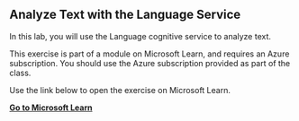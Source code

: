 ## Analyze Text with the Language Service

In this lab, you will use the Language cognitive service to analyze text.​

This exercise is part of a module on Microsoft Learn, and requires an Azure subscription. You should use the Azure subscription provided as part of the class.

Use the link below to open the exercise on Microsoft Learn.

**[Go to Microsoft Learn](https://docs.microsoft.com/learn/modules/analyze-text-with-text-analytics-service/3-exercise)**

